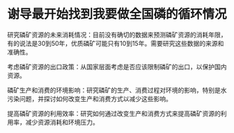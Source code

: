 # 谢导最开始找到我要做全国磷的循环情况

研究磷矿资源的未来消耗情况：目前没有确切的数据来预测磷矿资源的消耗年限，有的说法是30到50年，优质磷矿可能只有10到15年。需要研究这些数据的来源和准确性。

考虑磷矿资源的出口政策：从国家层面考虑是否应该限制磷矿的出口，以保护国内资源。

磷矿生产和消费的环境影响：研究磷矿的生产、消费过程对环境的影响，特别是水污染问题，并探讨如何改变生产和消费方式以减少这些影响。

提高磷矿资源的利用效率：研究如何通过改变生产和消费方式来提高磷矿资源的利用率，减少资源消耗和环境压力。